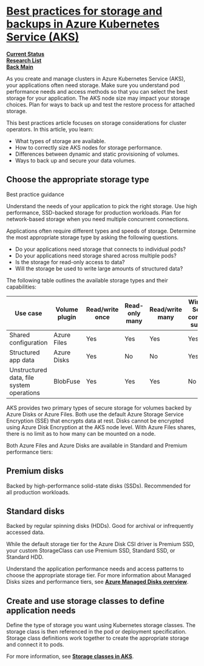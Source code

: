 # **[Best practices for storage and backups in Azure Kubernetes Service (AKS)](https://learn.microsoft.com/en-us/azure/aks/operator-best-practices-storage)**

**[Current Status](../../../../../development/status/weekly/current_status.md)**\
**[Research List](../../../../research_list.md)**\
**[Back Main](../../../../../README.md)**

As you create and manage clusters in Azure Kubernetes Service (AKS), your applications often need storage. Make sure you understand pod performance needs and access methods so that you can select the best storage for your application. The AKS node size may impact your storage choices. Plan for ways to back up and test the restore process for attached storage.

This best practices article focuses on storage considerations for cluster operators. In this article, you learn:

- What types of storage are available.
- How to correctly size AKS nodes for storage performance.
- Differences between dynamic and static provisioning of volumes.
- Ways to back up and secure your data volumes.

## Choose the appropriate storage type

Best practice guidance

Understand the needs of your application to pick the right storage. Use high performance, SSD-backed storage for production workloads. Plan for network-based storage when you need multiple concurrent connections.

Applications often require different types and speeds of storage. Determine the most appropriate storage type by asking the following questions.

- Do your applications need storage that connects to individual pods?
- Do your applications need storage shared across multiple pods?
- Is the storage for read-only access to data?
- Will the storage be used to write large amounts of structured data?

The following table outlines the available storage types and their capabilities:

| Use case                                  | Volume plugin | Read/write once | Read-only many | Read/write many | Windows Server container support |
|-------------------------------------------|---------------|-----------------|----------------|-----------------|----------------------------------|
| Shared configuration                      | Azure Files   | Yes             | Yes            | Yes             | Yes                              |
| Structured app data                       | Azure Disks   | Yes             | No             | No              | Yes                              |
| Unstructured data, file system operations | BlobFuse      | Yes             | Yes            | Yes             | No                               |

AKS provides two primary types of secure storage for volumes backed by Azure Disks or Azure Files. Both use the default Azure Storage Service Encryption (SSE) that encrypts data at rest. Disks cannot be encrypted using Azure Disk Encryption at the AKS node level. With Azure Files shares, there is no limit as to how many can be mounted on a node.

Both Azure Files and Azure Disks are available in Standard and Premium performance tiers:

## Premium disks

Backed by high-performance solid-state disks (SSDs).
Recommended for all production workloads.

## Standard disks

Backed by regular spinning disks (HDDs).
Good for archival or infrequently accessed data.

While the default storage tier for the Azure Disk CSI driver is Premium SSD, your custom StorageClass can use Premium SSD, Standard SSD, or Standard HDD.

Understand the application performance needs and access patterns to choose the appropriate storage tier. For more information about Managed Disks sizes and performance tiers, see **[Azure Managed Disks overview](https://learn.microsoft.com/en-us/azure/virtual-machines/managed-disks-overview)**.

## Create and use storage classes to define application needs

Define the type of storage you want using Kubernetes storage classes. The storage class is then referenced in the pod or deployment specification. Storage class definitions work together to create the appropriate storage and connect it to pods.

For more information, see **[Storage classes in AKS](https://learn.microsoft.com/en-us/azure/aks/concepts-storage#storage-classes)**.
